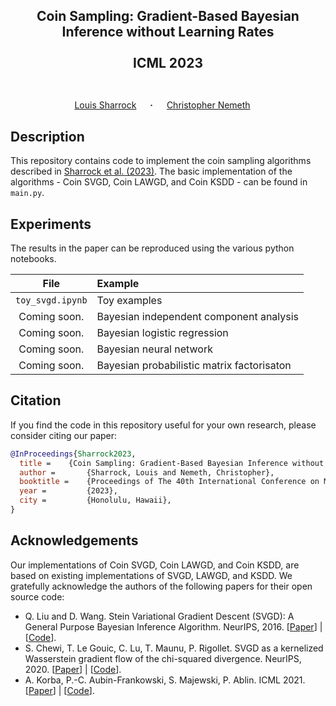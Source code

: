 ## <p align="center">Coin Sampling: Gradient-Based Bayesian Inference without Learning Rates<br><br>ICML 2023<br><br></p>

<div align="center">
  <a href="https://louissharrock.github.io/" target="_blank">Louis&nbsp;Sharrock</a> &emsp; <b>&middot;</b> &emsp;
  <a href="https://chris-nemeth.github.io/" target="_blank">Christopher&nbsp;Nemeth</a> &emsp; </b>
</div>

## Description

This repository contains code to implement the coin sampling algorithms 
described in [Sharrock et al. (2023)](https://arxiv.org/abs/2301.11294). The 
basic implementation of the algorithms - Coin SVGD, Coin LAWGD, and Coin KSDD - 
can be found in ``main.py``. 

## Experiments

The results in the paper can be reproduced using the various python notebooks.

|        File        | Example                                              |
|:------------------:|:-----------------------------------------------------|
| ``toy_svgd.ipynb`` | Toy examples                                         |
|    Coming soon.    | Bayesian independent component analysis              |
|    Coming soon.    | Bayesian logistic regression                         |
|    Coming soon.    | Bayesian neural network                              |
|    Coming soon.    | Bayesian probabilistic matrix factorisaton           |

## Citation

If you find the code in this repository useful for your own research, 
please consider citing our paper:

```bib
@InProceedings{Sharrock2023,
  title = 	 {Coin Sampling: Gradient-Based Bayesian Inference without Learning Rates},
  author =       {Sharrock, Louis and Nemeth, Christopher},
  booktitle = 	 {Proceedings of The 40th International Conference on Machine Learning},
  year =         {2023},
  city =         {Honolulu, Hawaii},
}
```

## Acknowledgements

Our implementations of Coin SVGD, Coin LAWGD, and Coin KSDD, are based on existing 
implementations of SVGD, LAWGD, and KSDD. We gratefully acknowledge the authors
of the following papers for their open source code:
* Q. Liu and D. Wang. Stein Variational Gradient Descent (SVGD): A General Purpose Bayesian Inference Algorithm. NeurIPS, 2016. [[Paper](https://arxiv.org/abs/1608.04471)] | [[Code](https://github.com/dilinwang820/Stein-Variational-Gradient-Descent)].
* S. Chewi, T. Le Gouic, C. Lu, T. Maunu, P. Rigollet. SVGD as a kernelized Wasserstein gradient flow of the chi-squared divergence. NeurIPS, 2020. [[Paper](https://arxiv.org/abs/2006.02509)] | [[Code](https://github.com/twmaunu/LAWGD)].
* A. Korba, P.-C. Aubin-Frankowski, S. Majewski, P. Ablin. ICML 2021. [[Paper](https://arxiv.org/abs/2105.09994)] | [[Code](https://github.com/pierreablin/ksddescent)].


